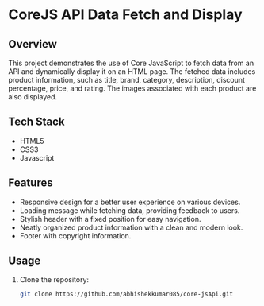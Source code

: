 # CoreJS API Data Fetch and Display

## Overview

This project demonstrates the use of Core JavaScript to fetch data from an API and dynamically display it on an HTML page. The fetched data includes product information, such as title, brand, category, description, discount percentage, price, and rating. The images associated with each product are also displayed.

## Tech Stack
- HTML5
- CSS3
- Javascript

## Features

- Responsive design for a better user experience on various devices.
- Loading message while fetching data, providing feedback to users.
- Stylish header with a fixed position for easy navigation.
- Neatly organized product information with a clean and modern look.
- Footer with copyright information.

## Usage

1. Clone the repository:

   ```bash
   git clone https://github.com/abhishekkumar085/core-jsApi.git
